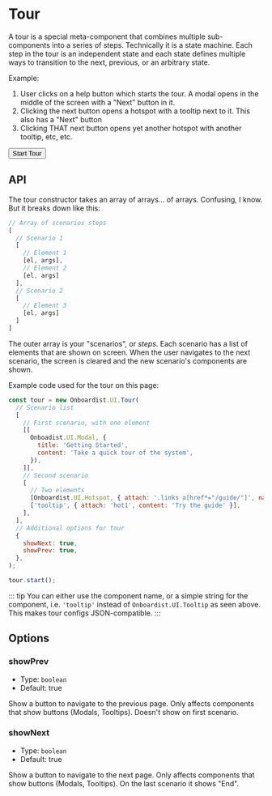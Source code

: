 # Tour

A tour is a special meta-component that combines multiple sub-components into a series of steps. Technically it is a
state machine. Each step in the tour is an independent state and each state defines multiple ways to transition to the
next, previous, or an arbitrary state.

Example:

1. User clicks on a help button which starts the tour. A modal opens in the middle of the screen with a "Next" button in it.
2. Clicking the next button opens a hotspot with a tooltip next to it. This also has a "Next" button
3. Clicking THAT next button opens yet another hotspot with another tooltip, etc, etc.

<div class="example">
  <button id="tour-button" @click="startTour()">Start Tour</button>
</div>

## API

The tour constructor takes an array of arrays... of arrays. Confusing, I know. But it breaks down like this:

```js
// Array of scenarios steps
[
  // Scenario 1
  [
    // Element 1
    [el, args], 
    // Element 2
    [el, args]
  ],
  // Scenario 2
  [
    // Element 3
    [el, args]
  ]
]
```

The outer array is your "scenarios", or _steps_. Each scenario has a list of elements that are shown on screen. When the user navigates to the next scenario, the screen is cleared and the new scenario's components are shown. 

Example code used for the tour on this page:

```js
const tour = new Onboardist.UI.Tour(
  // Scenario list
  [
    // First scenario, with one element
    [[
      Onboadist.UI.Modal, {
        title: 'Getting Started',
        content: 'Take a quick tour of the system',
      }),
    ]],
    // Second scenario
    [
      // Two elements
      [Onboardist.UI.Hotspot, { attach: '.links a[href*="/guide/"]', name: 'hot1' }],
      ['tooltip', { attach: 'hot1', content: 'Try the guide' }],
    ],
  ],
  // Additional options for tour
  {
    showNext: true,
    showPrev: true,
  },
);

tour.start();
```

::: tip
You can either use the component name, or a simple string for the component, i.e. `'tooltip'` instead of `Onboardist.UI.Tooltip` as seen above. This makes
tour configs JSON-compatible.
:::

## Options

### showPrev

* Type: `boolean`
* Default: true
  
Show a button to navigate to the previous page. Only affects components that show buttons (Modals, Tooltips). Doesn't show on first scenario.

### showNext

* Type: `boolean`
* Default: true
  
Show a button to navigate to the next page. Only affects components that show buttons (Modals, Tooltips). On the last scenario it shows "End".



<script>
export default {
  props: ['slot-key'],
  data: () => ({
    destroyables: [],
    tour: null,
  }),
  mounted() {
    this.tour = new Onboardist.UI.Tour(
      // Scenario list
      [
        // Scenario #1
        [[
          // One element
          Onboardist.UI.Modal, {
            title: 'Getting Started',
            content: 'Take a quick tour of the system',
          },
        ]],
        // Scenario #2
        [
          // Elements
          [Onboardist.UI.Hotspot, { attach: '.links a[href*="/guide/"]', name: 'hot1' }],
          [Onboardist.UI.Tooltip, { attach: 'hot1', content: 'Try the guide' }],
        ],
      ],
      {
        showNext: true,
        showPrev: true,
      },
    );

    // this.destroyables.push(this.tour);
  },
  destroyed() {
    this.tour.clear();
    // this.destroyables.forEach(x => x.destroy());
  },
  methods: {
    startTour() {
      this.tour.start();
    },
  },
};
</script>